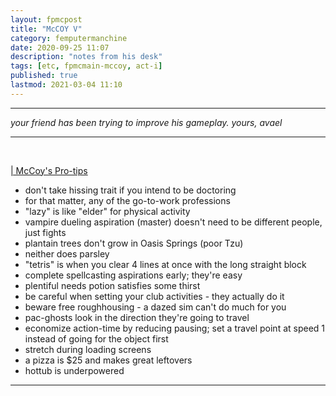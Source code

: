 ```yaml
---
layout: fpmcpost
title: "McCOY V"
category: femputermanchine
date: 2020-09-25 11:07
description: "notes from his desk"
tags: [etc, fpmcmain-mccoy, act-i]
published: true
lastmod: 2021-03-04 11:10
---
```

[//]: # ( 09/26/20  -added)
[//]: # ( 03/04/21  -this should be from avael, not avaelle)

*****

<i>your friend has been trying to improve his gameplay. yours, avael</i>

*****
<br>
<P style="text-decoration: underline;">| McCoy's Pro-tips </p>

* don't take hissing trait if you intend to be doctoring
* for that matter, any of the go-to-work professions
* "lazy" is like "elder" for physical activity
* vampire dueling aspiration (master) doesn't need to be different people, just fights
* plantain trees don't grow in Oasis Springs (poor Tzu)
* neither does parsley
* "tetris" is when you clear 4 lines at once with the long straight block
* complete spellcasting aspirations early; they're easy
* plentiful needs potion satisfies some thirst
* be careful when setting your club activities - they actually do it
* beware free roughhousing - a dazed sim can't do much for you
* pac-ghosts look in the direction they're going to travel
* economize action-time by reducing pausing; set a travel point at speed 1 instead of going for the object first
* stretch during loading screens
* a pizza is $25 and makes great leftovers
* hottub is underpowered


*****
